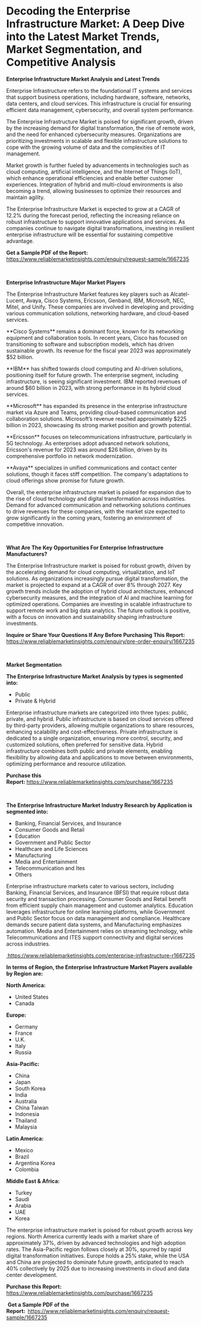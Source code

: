 <p><h1>Decoding the Enterprise Infrastructure Market: A Deep Dive into the Latest Market Trends, Market Segmentation, and Competitive Analysis</h1></p><p><strong>Enterprise Infrastructure Market Analysis and Latest Trends</strong></p>
<p><p>Enterprise Infrastructure refers to the foundational IT systems and services that support business operations, including hardware, software, networks, data centers, and cloud services. This infrastructure is crucial for ensuring efficient data management, cybersecurity, and overall system performance. </p><p>The Enterprise Infrastructure Market is poised for significant growth, driven by the increasing demand for digital transformation, the rise of remote work, and the need for enhanced cybersecurity measures. Organizations are prioritizing investments in scalable and flexible infrastructure solutions to cope with the growing volume of data and the complexities of IT management.</p><p>Market growth is further fueled by advancements in technologies such as cloud computing, artificial intelligence, and the Internet of Things (IoT), which enhance operational efficiencies and enable better customer experiences. Integration of hybrid and multi-cloud environments is also becoming a trend, allowing businesses to optimize their resources and maintain agility.</p><p>The Enterprise Infrastructure Market is expected to grow at a CAGR of 12.2% during the forecast period, reflecting the increasing reliance on robust infrastructure to support innovative applications and services. As companies continue to navigate digital transformations, investing in resilient enterprise infrastructure will be essential for sustaining competitive advantage.</p></p>
<p><strong>Get a Sample PDF of the Report:&nbsp;</strong> <a href="https://www.reliablemarketinsights.com/enquiry/request-sample/1667235?utm_campaign=3083&utm_medium=2&utm_source=Github&utm_content=ia&utm_term=17042025&utm_id=enterprise-infrastructure">https://www.reliablemarketinsights.com/enquiry/request-sample/1667235</a></p>
<p>&nbsp;</p>
<p><strong>Enterprise Infrastructure Major Market Players</strong></p>
<p><p>The Enterprise Infrastructure Market features key players such as Alcatel-Lucent, Avaya, Cisco Systems, Ericsson, Genband, IBM, Microsoft, NEC, Mitel, and Unify. These companies are involved in developing and providing various communication solutions, networking hardware, and cloud-based services.</p><p>**Cisco Systems** remains a dominant force, known for its networking equipment and collaboration tools. In recent years, Cisco has focused on transitioning to software and subscription models, which has driven sustainable growth. Its revenue for the fiscal year 2023 was approximately $52 billion.</p><p>**IBM** has shifted towards cloud computing and AI-driven solutions, positioning itself for future growth. The enterprise segment, including infrastructure, is seeing significant investment. IBM reported revenues of around $60 billion in 2023, with strong performance in its hybrid cloud services.</p><p>**Microsoft** has expanded its presence in the enterprise infrastructure market via Azure and Teams, providing cloud-based communication and collaboration solutions. Microsoft’s revenue reached approximately $225 billion in 2023, showcasing its strong market position and growth potential.</p><p>**Ericsson** focuses on telecommunications infrastructure, particularly in 5G technology. As enterprises adopt advanced network solutions, Ericsson's revenue for 2023 was around $26 billion, driven by its comprehensive portfolio in network modernization.</p><p>**Avaya** specializes in unified communications and contact center solutions, though it faces stiff competition. The company's adaptations to cloud offerings show promise for future growth.</p><p>Overall, the enterprise infrastructure market is poised for expansion due to the rise of cloud technology and digital transformation across industries. Demand for advanced communication and networking solutions continues to drive revenues for these companies, with the market size expected to grow significantly in the coming years, fostering an environment of competitive innovation.</p></p>
<p>&nbsp;</p>
<p><strong>What Are The Key Opportunities For Enterprise Infrastructure Manufacturers?</strong></p>
<p><p>The Enterprise Infrastructure market is poised for robust growth, driven by the accelerating demand for cloud computing, virtualization, and IoT solutions. As organizations increasingly pursue digital transformation, the market is projected to expand at a CAGR of over 8% through 2027. Key growth trends include the adoption of hybrid cloud architectures, enhanced cybersecurity measures, and the integration of AI and machine learning for optimized operations. Companies are investing in scalable infrastructure to support remote work and big data analytics. The future outlook is positive, with a focus on innovation and sustainability shaping infrastructure investments.</p></p>
<p><strong>Inquire or Share Your Questions If Any Before Purchasing This Report:</strong> <a href="https://www.reliablemarketinsights.com/enquiry/pre-order-enquiry/1667235?utm_campaign=3083&utm_medium=2&utm_source=Github&utm_content=ia&utm_term=17042025&utm_id=enterprise-infrastructure">https://www.reliablemarketinsights.com/enquiry/pre-order-enquiry/1667235</a></p>
<p>&nbsp;</p>
<p><strong>Market Segmentation</strong></p>
<p><strong>The Enterprise Infrastructure Market Analysis by types is segmented into:</strong></p>
<p><ul><li>Public</li><li>Private & Hybrid</li></ul></p>
<p><p>Enterprise infrastructure markets are categorized into three types: public, private, and hybrid. Public infrastructure is based on cloud services offered by third-party providers, allowing multiple organizations to share resources, enhancing scalability and cost-effectiveness. Private infrastructure is dedicated to a single organization, ensuring more control, security, and customized solutions, often preferred for sensitive data. Hybrid infrastructure combines both public and private elements, enabling flexibility by allowing data and applications to move between environments, optimizing performance and resource utilization.</p></p>
<p><strong>Purchase this Report:&nbsp;</strong><a href="https://www.reliablemarketinsights.com/purchase/1667235?utm_campaign=3083&utm_medium=2&utm_source=Github&utm_content=ia&utm_term=17042025&utm_id=enterprise-infrastructure">https://www.reliablemarketinsights.com/purchase/1667235</a></p>
<p>&nbsp;</p>
<p><strong>The Enterprise Infrastructure Market Industry Research by Application is segmented into:</strong></p>
<p><ul><li>Banking, Financial Services, and Insurance</li><li>Consumer Goods and Retail</li><li>Education</li><li>Government and Public Sector</li><li>Healthcare and Life Sciences</li><li>Manufacturing</li><li>Media and Entertainment</li><li>Telecommunication and Ites</li><li>Others</li></ul></p>
<p><p>Enterprise infrastructure markets cater to various sectors, including Banking, Financial Services, and Insurance (BFSI) that require robust data security and transaction processing. Consumer Goods and Retail benefit from efficient supply chain management and customer analytics. Education leverages infrastructure for online learning platforms, while Government and Public Sector focus on data management and compliance. Healthcare demands secure patient data systems, and Manufacturing emphasizes automation. Media and Entertainment relies on streaming technology, while Telecommunications and ITES support connectivity and digital services across industries.</p></p>
<p><a href="https://www.reliablemarketinsights.com/enterprise-infrastructure-r1667235?utm_campaign=3083&utm_medium=2&utm_source=Github&utm_content=ia&utm_term=17042025&utm_id=enterprise-infrastructure">&nbsp;https://www.reliablemarketinsights.com/enterprise-infrastructure-r1667235</a></p>
<p><strong>In terms of Region, the Enterprise Infrastructure Market Players available by Region are:</strong></p>
<p>
    <p> <strong> North America: </strong>
        <ul>
            <li>United States</li>
            <li>Canada</li>
        </ul>
        </p> 
    <p> <strong> Europe: </strong>
        <ul>
            <li>Germany</li>
            <li>France</li>
            <li>U.K.</li>
            <li>Italy</li>
            <li>Russia</li>
        </ul>
        </p> 
    <p> <strong> Asia-Pacific: </strong>
        <ul>
            <li>China</li>
            <li>Japan</li>
            <li>South Korea</li>
            <li>India</li>
            <li>Australia</li>
            <li>China Taiwan</li>
            <li>Indonesia</li>
            <li>Thailand</li>
            <li>Malaysia</li>
        </ul>
        </p> 
    <p> <strong> Latin America: </strong>
        <ul>
            <li>Mexico</li>
            <li>Brazil</li>
            <li>Argentina Korea</li>
            <li>Colombia</li>
        </ul>
        </p> 
    <p> <strong> Middle East & Africa: </strong>
        <ul>
            <li>Turkey</li>
            <li>Saudi</li>
            <li>Arabia</li>
            <li>UAE</li>
            <li>Korea</li>
        </ul>
    </p>
    </p>
<p><p>The enterprise infrastructure market is poised for robust growth across key regions. North America currently leads with a market share of approximately 37%, driven by advanced technologies and high adoption rates. The Asia-Pacific region follows closely at 30%, spurred by rapid digital transformation initiatives. Europe holds a 25% stake, while the USA and China are projected to dominate future growth, anticipated to reach 40% collectively by 2025 due to increasing investments in cloud and data center development.</p></p>
<p><strong>Purchase this Report: </strong><a href="https://www.reliablemarketinsights.com/purchase/1667235?utm_campaign=3083&utm_medium=2&utm_source=Github&utm_content=ia&utm_term=17042025&utm_id=enterprise-infrastructure">https://www.reliablemarketinsights.com/purchase/1667235</a></p>
<p>&nbsp;<strong>Get a Sample PDF of the Report:&nbsp;&nbsp;</strong><a href="https://www.reliablemarketinsights.com/enquiry/request-sample/1667235?utm_campaign=3083&utm_medium=2&utm_source=Github&utm_content=ia&utm_term=17042025&utm_id=enterprise-infrastructure">https://www.reliablemarketinsights.com/enquiry/request-sample/1667235</a></p>
<p><strong></strong></p>
<p><p></p><p></p><p></p></p>